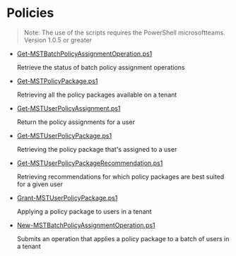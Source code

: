 # Policies

> Note: The use of the scripts requires the PowerShell microsoftteams. Version 1.0.5 or greater

+ [Get-MSTBatchPolicyAssignmentOperation.ps1](./Get-MSTBatchPolicyAssignmentOperation.ps1)

  Retrieve the status of batch policy assignment operations

+ [Get-MST​Policy​Package.ps1](./Get-MSTPolicy​Package.ps1)

  Retrieving all the policy packages available on a tenant

+ [Get-MSTUserPolicyAssignment.ps1](./Get-MSTUserPolicyAssignment.ps1)

  Return the policy assignments for a user

+ [Get-MSTUserPolicyPackage.ps1](./Get-MSTUserPolicyPackage.ps1)

  Retrieving the policy package that's assigned to a user

+ [Get-MST​UserPolicyPackageRecommendation.ps1](./Get-MSTUserPolicyPackageRecommendation.ps1)

  Retrieving recommendations for which policy packages are best suited for a given user

+ [Grant-MSTUser​Policy​Package.ps1](./Grant-MSTUserPolicy​Package.ps1)

  Applying a policy package to users in a tenant

+ [New-MSTBatchPolicyAssignmentOperation.ps1](./New-MSTBatchPolicyAssignmentOperation.ps1)

  Submits an operation that applies a policy package to a batch of users in a tenant